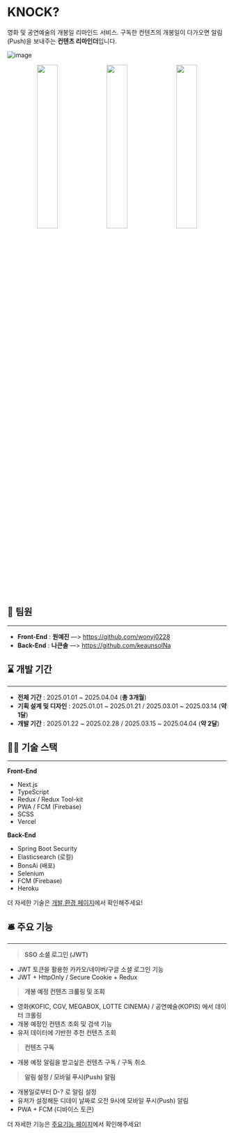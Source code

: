# KNOCK?

영화 및 공연예술의 개봉일 리마인드 서비스. 
구독한 컨텐츠의 개봉일이 다가오면 알림(Push)을 보내주는 **컨텐츠 리마인더**입니다.

![image](https://github.com/user-attachments/assets/8ed878b7-0747-4ffd-acaf-f04b2cd6b64a)

<p align="center">
  <img src="https://github.com/user-attachments/assets/9c1c74c8-5488-4206-8988-6fdc50754d86" width="31%" />
  <img src="https://github.com/user-attachments/assets/ad0710f9-5dc3-472e-9748-6d0d7e2043ec" width="31%" />
  <img src="https://github.com/user-attachments/assets/fba915e7-b273-41f0-8809-4c8641ee78b4" width="31%" />
</p>

## 👥 팀원

---

- **Front-End** : **원예진** —> https://github.com/wonyj0228
- **Back-End**  : **나큰솔** —> https://github.com/keaunsolNa

## ⌛ 개발 기간

---

- **전체 기간** : 2025.01.01 ~ 2025.04.04 (**총 3개월**)
- **기획 설계 및 디자인** : 2025.01.01 ~ 2025.01.21 / 2025.03.01 ~ 2025.03.14  (**약 1달**)
- **개발 기간** : 2025.01.22 ~ 2025.02.28 / 2025.03.15 ~ 2025.04.04 (**약 2달**)

## 👨‍💻 기술 스택

---

**Front-End**

- Next.js
- TypeScript
- Redux / Redux Tool-kit
- PWA / FCM (Firebase)
- SCSS
- Vercel

**Back-End**

- Spring Boot Security
- Elasticsearch (로컬)
- BonsAi (배포)
- Selenium
- FCM (Firebase)
- Heroku

더 자세한 기술은 [개발 환경 페이지](https://www.notion.so/1c3eb6c84ddd80f597d8efe374f69bab?pvs=21)에서 확인해주세요!

## 🛎️ 주요 기능

---

> **SSO 소셜 로그인 (JWT)**
> 
- JWT 토큰을 활용한 카카오/네이버/구글 소셜 로그인 기능
- JWT + HttpOnly / Secure Cookie + Redux

> **개봉 예정 컨텐츠 크롤링 및 조회**
> 
- 영화(KOFIC, CGV, MEGABOX, LOTTE CINEMA) / 공연예술(KOPIS) 에서 데이터 크롤링
- 개봉 예정인 컨텐츠 조회 및 검색 기능
- 유저 데이터에 기반한 추천 컨텐츠 조회

> **컨텐츠 구독**
> 
- 개봉 예정 알림을 받고싶은 컨텐츠 구독 / 구독 취소

> **알림 설정 / 모바일 푸시(Push) 알림**
> 
- 개봉일로부터 D-? 로 알림 설정
- 유저가 설정해둔 디데이 날짜로 오전 9시에 모바일 푸시(Push) 알림
- PWA + FCM (디바이스 토큰)

더 자세한 기능은 [주요기능 페이지](https://www.notion.so/1d0eb6c84ddd8071800ad9cf7a407c55?pvs=21)에서 확인해주세요!
